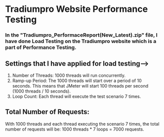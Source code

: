# Tradiumpro Website Performance Testing

### In the "Tradiumpro_PerformaceReport(New_Latest).zip" file, I have done Load Testing on the Tradiumpro website which is a part of Performance Testing.

## Settings that I have applied for load testing-->

1. Number of Threads: 1000 threads will run concurrently.
2. Ramp-up Period: The 1000 threads will start over a period of 10 seconds. This means that JMeter will start 100 threads per second (1000 threads / 10 seconds).
3. Loop Count: Each thread will execute the test scenario 7 times.


## Total Number of Requests:
With 1000 threads and each thread executing the scenario 7 times, the total number of requests will be:
1000 threads * 7 loops = 7000 requests.
